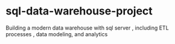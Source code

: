 # sql-data-warehouse-project
Building a modern data warehouse with sql server , including ETL processes , data modeling, and analytics
